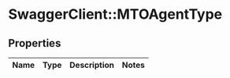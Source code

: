 # SwaggerClient::MTOAgentType

## Properties
Name | Type | Description | Notes
------------ | ------------- | ------------- | -------------


